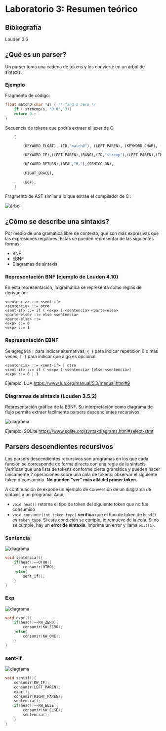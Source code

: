 # Laboratorio 3: Resumen teórico

## Bibliografía
Louden 3.6

## ¿Qué es un parser?
Un parser toma una cadena de tokens y los convierte en un árbol de sintaxis.

### Ejemplo

Fragmento de código:
```c
float matchO(char *s) { /* find a zero */
    if (!strncmp(s, "0.0", 3))
    return 0.;
}
```

Secuencia de tokens que podría extraer el lexer de C:

```python
    [
        
        (KEYWORD_FLOAT), (ID,"match0"), (LEFT_PAREN), (KEYWORD_CHAR), (STAR), (ID,"s"),(RIGHT_PAREN), (LEFT_BRACE),

        (KEYWORD_IF),(LEFT_PAREN),(BANG),(ID,"strcmp"),(LEFT_PAREN),(ID,"s"),(COMMA),(STRING,"0.0"),(COMMA),(NUM,"3"),(RIGHT_PAREN),(RIGHT_PAREN),

        (KEYWORD_RETURN),(REAL,"0."),(SEMICOLON),
        
        (RIGHT_BRACE),
        
        (EOF),
    ]
```

Fragmento de AST similar a lo que extrae el compilador de C :

![árbol](./img1.drawio.png)

## ¿Cómo se describe una sintaxis?
Por medio de una gramática libre de contexto, que son más expresivas que las expresiones regulares. Estas se pueden representar de las siguientes formas:
- BNF
- EBNF
- Diagramas de sintaxis

### Representación BNF (ejemplo de Louden 4.10)

En esta representación, la gramática se representa como reglas de derivación:

```
<sentencia> ::= <sent-if>
<sentencia> ::= otro
<sent-if> ::= if ( <exp> ) <sentencia> <parte-else>
<parte-else> ::= else <sentencia>
<parte-else> ::= 
<exp> ::= 0
<exp> ::= 1
```

### Representación EBNF
Se agrega la `|` para indicar alternativas, `{ }` para indicar repetición 0 o más veces, `[ ]` para indicar que algo es opcional.

```
<sentencia> ::= <sent-if> | otro
<sent-if> ::= if ( <exp> ) <sentencia> [else <sentencia>]
<exp> ::= 0 | 1
```
Ejemplo: LUA https://www.lua.org/manual/5.3/manual.html#9

### Diagramas de sintaxis (Louden 3.5.2)
Representación gráfica de la EBNF. Su interpretación como diagrama de flujo permite extraer facilmente parsers descendientes recursivos.

![diagrama](./img2.drawio.png)

Ejemplo: SQLite https://www.sqlite.org/syntaxdiagrams.html#select-stmt

## Parsers descendientes recursivos

Los parsers descendientes recursivos son programas en los que cada función se corresponde de forma directa con una regla de la sintaxis. Verifican que una lista de tokens conforme cierta gramática y pueden hacer únicamente 2 operaciones sobre una cola de tokens: observar el siguiente token ó consumirlo. **No pueden "ver" más allá del primer token.**

A continuación se expone un ejemplo de conversión de un diagrama de sintaxis a un programa. Aquí, 
- `void head()` retorna el tipo de token del siguiente token que no fue consumido
- `void consumir(int token_type)` **verifica** que el tipo de token de `head()` es `token_type`. Si esta condición se cumple, lo remueve de la cola. Si no se cumple, hay un **error de sintaxis**. Imprime un error y llama `exit(1)`.

### Sentencia

![diagrama](./img_sentencia.drawio.png)

```c
void sentencia(){
    if(head()==OTRO){
        consumir(OTRO);
    }else{
        sent_if();
    }
}
```


### Exp

![diagrama](./img_exp.drawio.png)

```c
void expr(){
    if(head()==KW_ZERO){
        consumir(KW_ZERO);
    }else{
        consumir(KW_ONE);
    }
}
```

### sent-if

![diagrama](./img_sentif.drawio.png)

```c
void sentif(){
    consumir(KW_IF);
    consumir(LEFT_PAREN);
    expr();
    consumir(RIGHT_PAREN);
    sentencia();
    if(head()==KW_ELSE){
        consumir(KW_ELSE);
        sentencia();
    }
}
```
